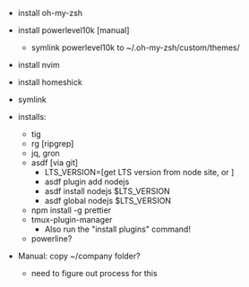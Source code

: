- install oh-my-zsh
- install powerlevel10k [manual]
  - symlink powerlevel10k to ~/.oh-my-zsh/custom/themes/
- install nvim
- install homeshick
- symlink
- installs:

  - tig
  - rg [ripgrep]
  - jq, gron
  - asdf [via git]
    - LTS_VERSION=[get LTS version from node site, or ]
    - asdf plugin add nodejs
    - asdf install nodejs $LTS_VERSION
    - asdf global nodejs $LTS_VERSION
  - npm install -g prettier
  - tmux-plugin-manager
    - Also run the "install plugins" command!
  - powerline?

- Manual: copy ~/company folder?

  - need to figure out process for this
